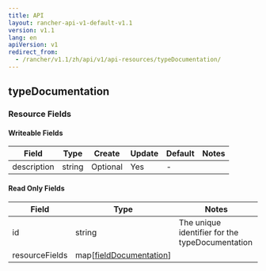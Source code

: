 ```yaml
---
title: API
layout: rancher-api-v1-default-v1.1
version: v1.1
lang: en
apiVersion: v1
redirect_from:
  - /rancher/v1.1/zh/api/v1/api-resources/typeDocumentation/
---
```


## typeDocumentation



### Resource Fields

#### Writeable Fields

Field | Type | Create | Update | Default | Notes
---|---|---|---|---|---
description | string | Optional | Yes | - | 


#### Read Only Fields

Field | Type   | Notes
---|---|---
id | string  | The unique identifier for the typeDocumentation
resourceFields | map[[fieldDocumentation]({{site.baseurl}}/rancher/{{page.version}}/{{page.lang}}/api/{{page.apiVersion}}/api-resources/fieldDocumentation/)]  | 


<br>
